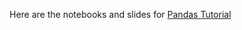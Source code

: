 Here are the notebooks and slides for [Pandas Tutorial](https://github.com/jreback/PandasTalks/tree/master/february_2016)

